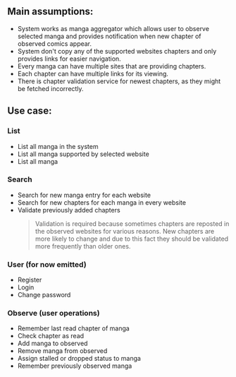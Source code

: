 ## Main assumptions:

- System works as manga aggregator which allows user to observe selected manga and provides notification when new
  chapter of observed comics appear.
- System don't copy any of the supported websites chapters and only provides links for easier navigation.
- Every manga can have multiple sites that are providing chapters.
- Each chapter can have multiple links for its viewing.
- There is chapter validation service for newest chapters, as they might be fetched incorrectly.

## Use case:

### List

- List all manga in the system
- List all manga supported by selected website
- List all manga

### Search

- Search for new manga entry for each website
- Search for new chapters for each manga in every website
- Validate previously added chapters
  > Validation is required because sometimes chapters are reposted in the observed websites for various reasons.
  > New chapters are more likely to change and due to this fact they should be validated more frequently than older ones.

### User (for now emitted)

- Register
- Login
- Change password

### Observe (user operations)

- Remember last read chapter of manga
- Check chapter as read
- Add manga to observed
- Remove manga from observed
- Assign stalled or dropped status to manga
- Remember previously observed manga
